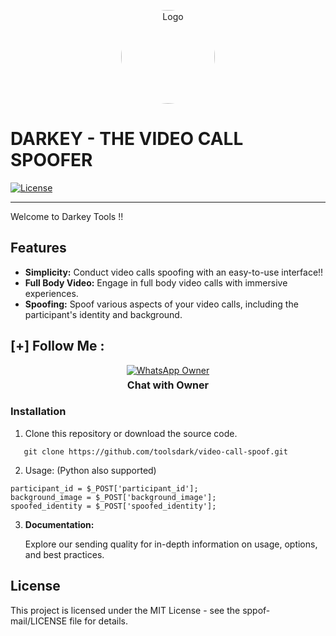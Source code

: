 <p align="center">
  <img src="https://www.sangfor.com/sites/default/files/2022-08/spoofing_attack.jpg" alt="Logo" width="150" style="border-radius: 70%;">
</p>

# DARKEY - THE VIDEO CALL SPOOFER

[![License](https://img.shields.io/badge/license-MIT-blue.svg)](LICENSE)
<br>
<hr>
Welcome to Darkey Tools !!

## Features

- **Simplicity:** Conduct video calls spoofing with an easy-to-use interface!!
- **Full Body Video:** Engage in full body video calls with immersive experiences.
- **Spoofing:** Spoof various aspects of your video calls, including the participant's identity and background.

## [+] Follow Me :

<div style="text-align: center;">
  <div>
    <a href="https://wa.me/31637639425">
      <img src="https://img.shields.io/badge/Chat with Owner-👤-green?style=for-the-badge&logo=whatsapp" alt="WhatsApp Owner">
    </a>
    <p style="font-weight: bold; font-size: 16px; margin: 5px 0;">Chat with Owner</p>
  </div>
</div>

### Installation

1. Clone this repository or download the source code.

```shell
   git clone https://github.com/toolsdark/video-call-spoof.git
```

2. Usage: (Python also supported)

   
 ```
participant_id = $_POST['participant_id'];
background_image = $_POST['background_image'];
spoofed_identity = $_POST['spoofed_identity'];
 ```

  3. **Documentation:**

     Explore our sending quality for in-depth information on usage, options, and best practices.

  ## License

  This project is licensed under the MIT License - see the sppof-mail/LICENSE file for details.

